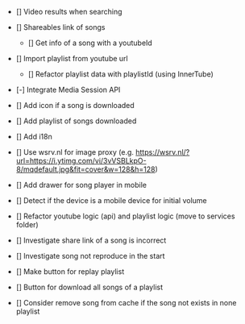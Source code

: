 - [] Video results when searching

- [] Shareables link of songs
    - [] Get info of a song with a youtubeId

- [] Import playlist from youtube url
    - [] Refactor playlist data with playlistId (using InnerTube)

- [-] Integrate Media Session API

- [] Add icon if a song is downloaded

- [] Add playlist of songs downloaded

- [] Add i18n

- [] Use wsrv.nl for image proxy (e.g. https://wsrv.nl/?url=https://i.ytimg.com/vi/3vVSBLkpO-8/mqdefault.jpg&fit=cover&w=128&h=128)

- [] Add drawer for song player in mobile

- [] Detect if the device is a mobile device for initial volume

- [] Refactor youtube logic (api) and playlist logic (move to services folder)

- [] Investigate share link of a song is incorrect

- [] Investigate song not reproduce in the start

- [] Make button for replay playlist

- [] Button for download all songs of a playlist

- [] Consider remove song from cache if the song not exists in none playlist


